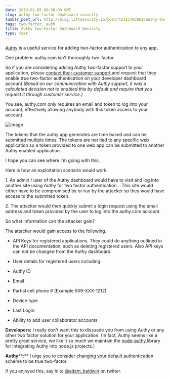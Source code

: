 ```yaml
---
date: 2013-02-05 00:38:00 GMT
slug: authy-two-factor-dashboard-security
tumblr_post_url: http://blog.liftsecurity.io/post/42313703061/authy-two-factor-dashboard-security
tags: two-factor, auth
title: Authy Two-Factor Dashboard Security
type: text
---
```


[Authy][0] is a useful service for adding two-factor authentication to any app.

One problem: authy.com isn't thoroughly two-factor.

So if you are considering adding Authy two-factor support to your application, please [contact their customer support ][1]and request that they enable true two-factor authentication on your developer dashboard account._(Based on our communication with Authy support, it was a calculated decision not to enabled this by default and require that you request it through customer service.)_

You see, authy.com only requires an email and token to log into your account, effectively allowing anybody with this token access to your account.

![image](/images/articles/Screen%20Shot%202013-02-03%20at%2011.20.06%20AM.png)

The tokens that the authy app generates are time based and can be submitted multiple times. The tokens are not tied to any specific web application so a token provided to one web app can be submitted to another Authy enabled application.

I hope you can see where I'm going with this.

Here is how an exploitation scenario would work.

1\. An admin / user of the Authy dashboard would have to visit and log into another site using Authy for two factor authentication.   This site would either have to be compromised by or run by the attacker so they would have access to the submitted token.

2\. The attacker would then quickly submit a login request using the email address and token provided by the user to log into the authy.com account.

So what information can the attacker gain?

The attacker would gain access to the following.

* API Keys for registered applications. They could do anything outlined in the API documentation, such as deleting registered users. Also API keys can not be changed from the Authy dashboard.

* User details for registered users including:

* Authy ID

* Email

* Partial cell phone \#  (Example 509-XXX-1212)

* Device type

* Last Login

* Ability to add user collaborator accounts

**D****evelopers****:** I really don't want this to dissuade you from using Authy or any other two factor solution for your application. (In fact, Authy seems like a pretty great service, we like it so much we maintain the [node-authy ][2]library for integrating Authy into node.js projects.)

  
**Authy****:** I urge you to consider changing your default authentication scheme to be true two-factor.

If you enjoyed this, say hi to [@adam\_baldwin][3] on twitter.  


[0]: https://authy.com
[1]: https://www.authy.com/help/contact
[2]: https://github.com/evilpacket/node-authy
[3]: https://twitter.com/adam_baldwin
